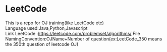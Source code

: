 # LeetCode
This is a repo for OJ training(like LeetCode etc)<br/>
Language used:Java,Python,Javascript<br/>
Link LeetCode :https://leetcode.com/problemset/algorithms/
File NamingConvention:OJName+Number of question(ex:LeetCode_350 means the 350th question of leetcode OJ)
